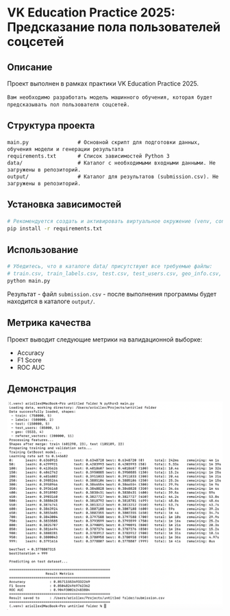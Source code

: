 # VK Education Practice 2025: Предсказание пола пользователей соцсетей

## Описание
Проект выполнен в рамках практики VK Education Practice 2025.

```Вам необходимо разработать модель машинного обучения, которая будет предсказывать пол пользователя соцсетей.```

## Структура проекта
```
main.py                # Основной скрипт для подготовки данных, обучения модели и генерации результата
requirements.txt       # Список зависимостей Python 3
data/                  # Каталог с необходимыми входными данными. Не загружены в репозиторий.
output/                # Каталог для результатов (submission.csv). Не загружены в репозиторий.
```  

## Установка зависимостей
```bash
# Рекомендуется создать и активировать виртуальное окружение (venv, conda и т.п.)
pip install -r requirements.txt
```

## Использование
```bash
# Убедитесь, что в каталоге data/ присутствуют все требуемые файлы:
# train.csv, train_labels.csv, test.csv, test_users.csv, geo_info.csv, referer_vectors.csv
python main.py
```
Результат - файл `submission.csv` - после выполнения программы будет находится в каталоге `output/`.

## Метрика качества
Проект выводит следующие метрики на валидационной выборке:
- Accuracy
- F1 Score
- ROC AUC

## Демонстрация
![Демонстрация](images/demonstration.png)
